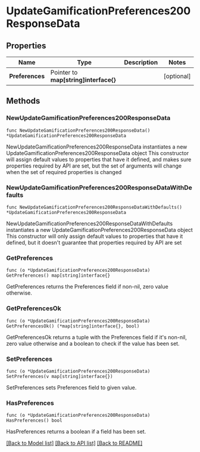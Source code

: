 # UpdateGamificationPreferences200ResponseData

## Properties

Name | Type | Description | Notes
------------ | ------------- | ------------- | -------------
**Preferences** | Pointer to **map[string]interface{}** |  | [optional] 

## Methods

### NewUpdateGamificationPreferences200ResponseData

`func NewUpdateGamificationPreferences200ResponseData() *UpdateGamificationPreferences200ResponseData`

NewUpdateGamificationPreferences200ResponseData instantiates a new UpdateGamificationPreferences200ResponseData object
This constructor will assign default values to properties that have it defined,
and makes sure properties required by API are set, but the set of arguments
will change when the set of required properties is changed

### NewUpdateGamificationPreferences200ResponseDataWithDefaults

`func NewUpdateGamificationPreferences200ResponseDataWithDefaults() *UpdateGamificationPreferences200ResponseData`

NewUpdateGamificationPreferences200ResponseDataWithDefaults instantiates a new UpdateGamificationPreferences200ResponseData object
This constructor will only assign default values to properties that have it defined,
but it doesn't guarantee that properties required by API are set

### GetPreferences

`func (o *UpdateGamificationPreferences200ResponseData) GetPreferences() map[string]interface{}`

GetPreferences returns the Preferences field if non-nil, zero value otherwise.

### GetPreferencesOk

`func (o *UpdateGamificationPreferences200ResponseData) GetPreferencesOk() (*map[string]interface{}, bool)`

GetPreferencesOk returns a tuple with the Preferences field if it's non-nil, zero value otherwise
and a boolean to check if the value has been set.

### SetPreferences

`func (o *UpdateGamificationPreferences200ResponseData) SetPreferences(v map[string]interface{})`

SetPreferences sets Preferences field to given value.

### HasPreferences

`func (o *UpdateGamificationPreferences200ResponseData) HasPreferences() bool`

HasPreferences returns a boolean if a field has been set.


[[Back to Model list]](../README.md#documentation-for-models) [[Back to API list]](../README.md#documentation-for-api-endpoints) [[Back to README]](../README.md)


